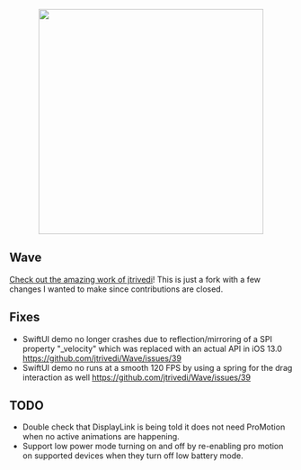 <p align="center">
    <img width="400" src="./Assets/Logo.png">
</p>

## Wave

[Check out the amazing work of jtrivedi](https://github.com/jtrivedi/Wave)! This is just a fork with a few changes I wanted to make since contributions are closed. 

## Fixes

- SwiftUI demo no longer crashes due to reflection/mirroring of a SPI property "_velocity" which was replaced with an actual API in iOS 13.0 https://github.com/jtrivedi/Wave/issues/39
- SwiftUI demo no runs at a smooth 120 FPS by using a spring for the drag interaction as well https://github.com/jtrivedi/Wave/issues/39

## TODO
- Double check that DisplayLink is being told it does not need ProMotion when no active animations are happening.
- Support low power mode turning on and off by re-enabling pro motion on supported devices when they turn off low battery mode.
